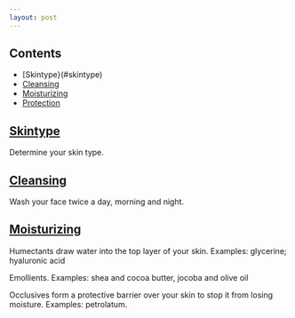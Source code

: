 ```yaml
---
layout: post
---
```


## Contents

- [Skintype}(#skintype)
- [Cleansing](#cleansing)
- [Moisturizing](#moisturizing)
- [Protection](#protection)

## [Skintype](skintype)

Determine your skin type.

## [Cleansing](cleansing)

Wash your face twice a day, morning and night.

## [Moisturizing](moisturizing)


Humectants draw water into the top layer of your skin. Examples: glycerine; hyaluronic acid

Emollients. Examples: shea and cocoa butter, jocoba and olive oil

Occlusives form a protective barrier over your skin to stop it from losing moisture. Examples: petrolatum.